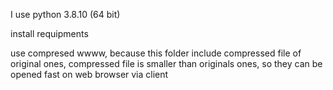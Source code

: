 I use python 3.8.10 (64 bit)

install requipments

use compresed wwww,
because this folder include compressed file of original ones, compressed file is smaller than originals ones, so they can be opened fast on web browser via client
